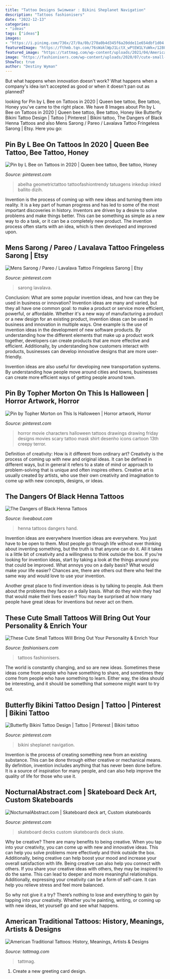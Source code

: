 ```yaml
---
title: "Tattoo Designs Swimwear : Bikini Sheplanet Navigation"
description: "Tattoos fashionisers"
date: "2022-12-13"
categories:
- "ideas"
tags: ["ideas"]
images:
- "https://i.pinimg.com/736x/27/0a/0b/270a0b4d345f6a20dde11e654dbf1d04.jpg"
featuredImage: "https://fthmb.tqn.com/76sWaklWpJ1LctX_wPtEW1LYuWk=/1280x860/filters:fill(auto,1)/5264468678_31637f92db_o-56b782c23df78c0b136114a0.jpg"
featured_image: "https://tattmag.com/wp-content/uploads/2021/04/American-Traditional-Diving-Girl-Tattoo-3.jpg"
image: "https://fashionisers.com/wp-content/uploads/2020/07/cute-small-tattoos-8-1.jpg"
ShowToc: true
author: "Destiny Wyman"
---
```



But what happens when innovation doesn't work? What happens when a company's idea isn't accepted as good or when it doesn't pan out as planned?

	

		
looking for Pin by L Bee on Tattoos in 2020 | Queen bee tattoo, Bee tattoo, Honey you've came to the right place. We have 8 Images about Pin by L Bee on Tattoos in 2020 | Queen bee tattoo, Bee tattoo, Honey like Butterfly Bikini Tattoo Design | Tattoo | Pinterest | Bikini tattoo, The Dangers of Black Henna Tattoos and also Mens Sarong / Pareo / Lavalava Tattoo Fringeless Sarong | Etsy. Here you go:
		
    
## Pin By L Bee On Tattoos In 2020 | Queen Bee Tattoo, Bee Tattoo, Honey

<img loading=lazy src="https://i.pinimg.com/originals/ca/a2/d5/caa2d54e60e926455c4637860a9198bb.jpg" onerror="this.onerror=null;this.src='https://tse4.mm.bing.net/th?id=OIP.ynjnlsA1IRHpoG97VgLY8gHaH_&amp;pid=15.1';" alt="Pin by L Bee on Tattoos in 2020 | Queen bee tattoo, Bee tattoo, Honey">

_Source: pinterest.com_

>abelha geometrictattoo tattoofashiontrendy tatuagens inkedup inked ballito dizih. 

	

Invention is the process of coming up with new ideas and turning them into reality. It is a key part of human progress and has led to some of the most important discoveries in history. Inventors are driven by a desire to solve problems and make things better. This can be something as simple as a new way to do a task, or it can be a completely new product. The invention process often starts with an idea, which is then developed and improved upon.

    
## Mens Sarong / Pareo / Lavalava Tattoo Fringeless Sarong | Etsy

<img loading=lazy src="https://i.pinimg.com/736x/20/a4/14/20a414e87a6bdfc18688256ecffec0ec.jpg" onerror="this.onerror=null;this.src='https://tse2.mm.bing.net/th?id=OIP.nhp76Zd4V82mfA30GOEp0QHaO0&amp;pid=15.1';" alt="Mens Sarong / Pareo / Lavalava Tattoo Fringeless Sarong | Etsy">

_Source: pinterest.com_

>sarong lavalava. 

	

Conclusion: What are some popular invention ideas, and how can they be used in business or innovation?
Invention ideas are many and varied, but they all have one common goal: to make a product or service more efficient, powerful, or affordable. Whether it's a new way of manufacturing a product or a new design for an existing product, invention ideas can be used in business and innovation in multiple ways.
One example is the use of invention ideas in the development of new software products. By understanding how the different elements that make up a product work together, developers can create products that are more effective and efficient. Additionally, by understanding how customers interact with products, businesses can develop innovative designs that are more user-friendly.

Invention ideas are also useful for developing new transportation systems. By understanding how people move around cities and towns, businesses can create more efficient ways of getting people around town.

    
## Pin By Topher Morton On This Is Halloween | Horror Artwork, Horror

<img loading=lazy src="https://i.pinimg.com/736x/27/0a/0b/270a0b4d345f6a20dde11e654dbf1d04.jpg" onerror="this.onerror=null;this.src='https://tse4.mm.bing.net/th?id=OIP.jJsTVnmqHxf1FXSoGMEJZQHaJQ&amp;pid=15.1';" alt="Pin by Topher Morton on This Is Halloween | Horror artwork, Horror">

_Source: pinterest.com_

>horror movie characters halloween tattoos drawings drawing friday designs movies scary tattoo mask shirt desenho icons cartoon 13th creepy terror. 

	

Definition of creativity: How is it different from ordinary art?
Creativity is the process of coming up with new and original ideas. It can be defined in different ways, but in general it refers to a state of mind or approach to problem-solving that is unique and often inspires others. Creative art is usually created by artists, who use their own creativity and imagination to come up with new concepts, designs, or ideas.

    
## The Dangers Of Black Henna Tattoos

<img loading=lazy src="https://fthmb.tqn.com/76sWaklWpJ1LctX_wPtEW1LYuWk=/1280x860/filters:fill(auto,1)/5264468678_31637f92db_o-56b782c23df78c0b136114a0.jpg" onerror="this.onerror=null;this.src='https://tse4.mm.bing.net/th?id=OIP.cwRWSuxEnctr_hxyzYrrwAHaE-&amp;pid=15.1';" alt="The Dangers of Black Henna Tattoos">

_Source: liveabout.com_

>henna tattoos dangers hand. 

	

Invention ideas are everywhere
Invention ideas are everywhere. You just have to be open to them. Most people go through life without ever thinking about inventing something, but the truth is that anyone can do it. All it takes is a little bit of creativity and a willingness to think outside the box.
If you're looking for invention ideas, start by taking a look at the things around you that could be improved. What annoys you on a daily basis? What would make your life easier? Chances are, there are others out there who feel the same way and would love to use your invention.

Another great place to find invention ideas is by talking to people. Ask them about the problems they face on a daily basis. What do they wish they had that would make their lives easier? You may be surprised at how many people have great ideas for inventions but never act on them.

    
## These Cute Small Tattoos Will Bring Out Your Personality &amp; Enrich Your

<img loading=lazy src="https://fashionisers.com/wp-content/uploads/2020/07/cute-small-tattoos-8-1.jpg" onerror="this.onerror=null;this.src='https://tse2.mm.bing.net/th?id=OIP.Rh5sB3h28rfkg4U2bpptywHaEK&amp;pid=15.1';" alt="These Cute Small Tattoos Will Bring Out Your Personality &amp; Enrich Your">

_Source: fashionisers.com_

>tattoos fashionisers. 

	

The world is constantly changing, and so are new ideas. Sometimes these ideas come from people who have something to share, and sometimes they come from people who have something to learn. Either way, the idea should be interesting, and it should be something that someone might want to try out.

    
## Butterfly Bikini Tattoo Design | Tattoo | Pinterest | Bikini Tattoo

<img loading=lazy src="https://s-media-cache-ak0.pinimg.com/736x/63/b1/4f/63b14fd6969c1f450f744892b212ead2--bikini-tattoo-claddagh-tattoo.jpg" onerror="this.onerror=null;this.src='https://tse4.mm.bing.net/th?id=OIP.RUGIVDDDj8kcbfhryjvOyQHaGW&amp;pid=15.1';" alt="Butterfly Bikini Tattoo Design | Tattoo | Pinterest | Bikini tattoo">

_Source: pinterest.com_

>bikini sheplanet navigation. 

	

Invention is the process of creating something new from an existing substance. This can be done through either creative or mechanical means. By definition, invention includes anything that has never been done before. It is a source of inspiration for many people, and can also help improve the quality of life for those who use it.

    
## NocturnalAbstract.com | Skateboard Deck Art, Custom Skateboards

<img loading=lazy src="https://i.pinimg.com/736x/e5/9b/f7/e59bf7809edaf65f2348def73a3603ff.jpg" onerror="this.onerror=null;this.src='https://tse3.mm.bing.net/th?id=OIP.2RKTENfq9UWMJLt3w60jSAHaKX&amp;pid=15.1';" alt="NocturnalAbstract.com | Skateboard deck art, Custom skateboards">

_Source: pinterest.com_

>skateboard decks custom skateboards deck skate. 

	

Why be creative?
There are many benefits to being creative. When you tap into your creativity, you can come up with new and innovative ideas. This can help you solve problems more effectively and think outside the box. Additionally, being creative can help boost your mood and increase your overall satisfaction with life.
Being creative can also help you connect with others. If you share your creative ideas with others, they may be inspired to do the same. This can lead to deeper and more meaningful relationships. Additionally, expressing your creativity can be a form of self-care. It can help you relieve stress and feel more balanced.

So why not give it a try? There’s nothing to lose and everything to gain by tapping into your creativity. Whether you’re painting, writing, or coming up with new ideas, let yourself go and see what happens.

    
## American Traditional Tattoos: History, Meanings, Artists &amp; Designs

<img loading=lazy src="https://tattmag.com/wp-content/uploads/2021/04/American-Traditional-Diving-Girl-Tattoo-3.jpg" onerror="this.onerror=null;this.src='https://tse1.mm.bing.net/th?id=OIP.juCY0XFfW9maewEH0CuZzgHaOi&amp;pid=15.1';" alt="American Traditional Tattoos: History, Meanings, Artists &amp; Designs">

_Source: tattmag.com_

>tattmag. 

	

1. Create a new greeting card design.

